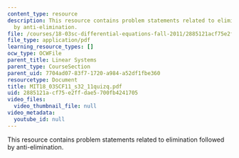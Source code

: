 ```yaml
---
content_type: resource
description: This resource contains problem statements related to elimination followed
  by anti-elimination.
file: /courses/18-03sc-differential-equations-fall-2011/2885121acf75e2ffdae5700fb4241705_MIT18_03SCF11_s32_11quizq.pdf
file_type: application/pdf
learning_resource_types: []
ocw_type: OCWFile
parent_title: Linear Systems
parent_type: CourseSection
parent_uid: 7704ad07-83f7-1720-a984-a52df1fbe360
resourcetype: Document
title: MIT18_03SCF11_s32_11quizq.pdf
uid: 2885121a-cf75-e2ff-dae5-700fb4241705
video_files:
  video_thumbnail_file: null
video_metadata:
  youtube_id: null
---
```

This resource contains problem statements related to elimination followed by anti-elimination.

